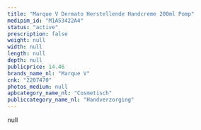 ```yaml
---
title: "Marque V Dermato Herstellende Handcreme 200ml Pomp"
medipim_id: "M1A53422A4"
status: "active"
prescription: false
weight: null
width: null
length: null
depth: null
publicprice: 14.46
brands_name_nl: "Marque V"
cnk: "2207470"
photos_medium: null
apbcategory_name_nl: "Cosmetisch"
publiccategory_name_nl: "Handverzorging"
---
```

null
